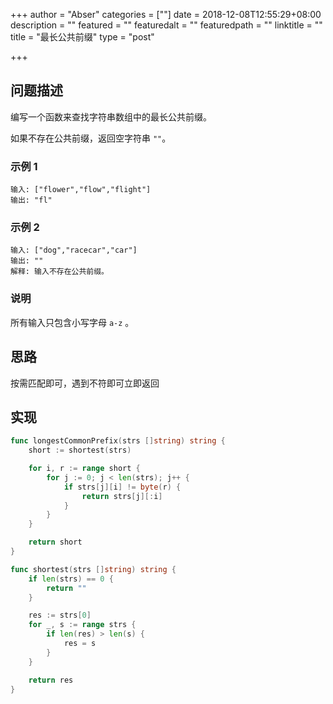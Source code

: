 +++
author = "Abser"
categories = [""]
date = 2018-12-08T12:55:29+08:00
description = ""
featured = ""
featuredalt = ""
featuredpath = ""
linktitle = ""
title = "最长公共前缀"
type = "post"

+++

## 问题描述
编写一个函数来查找字符串数组中的最长公共前缀。

如果不存在公共前缀，返回空字符串 `""`。

### __示例 1__

```
输入: ["flower","flow","flight"]
输出: "fl"
```

### __示例 2__

```
输入: ["dog","racecar","car"]
输出: ""
解释: 输入不存在公共前缀。
```

### __说明__

所有输入只包含小写字母 `a-z` 。

## 思路
按需匹配即可，遇到不符即可立即返回
## 实现
```go
func longestCommonPrefix(strs []string) string {
	short := shortest(strs)

	for i, r := range short {
		for j := 0; j < len(strs); j++ {
			if strs[j][i] != byte(r) {
				return strs[j][:i]
			}
		}
	}

	return short
}

func shortest(strs []string) string {
	if len(strs) == 0 {
		return ""
	}

	res := strs[0]
	for _, s := range strs {
		if len(res) > len(s) {
			res = s
		}
	}

	return res
}

```

